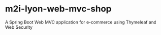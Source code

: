 # m2i-lyon-web-mvc-shop
A Spring Boot Web MVC application for e-commerce using Thymeleaf and Web Security
